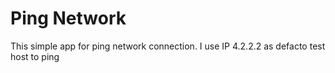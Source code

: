 Ping Network
====

This simple app for ping network connection. I use IP 4.2.2.2 as defacto test host to ping